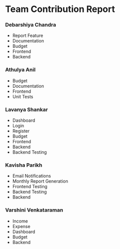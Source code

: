 # Team Contribution Report

### Debarshiya Chandra
- Report Feature
- Documentation
- Budget
- Frontend
- Backend

### Athulya Anil
- Budget
- Documentation
- Frontend
- Unit Tests

### Lavanya Shankar
- Dashboard
- Login
- Register
- Budget
- Frontend
- Backend
- Backend Testing

### Kavisha Parikh
- Email Notifications
- Monthly Report Generation
- Frontend Testing
- Backend Testing
- Backend

### Varshini Venkataraman
- Income
- Expense
- Dashboard
- Budget
- Backend

